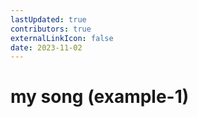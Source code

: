```yaml
---
lastUpdated: true
contributors: true
externalLinkIcon: false
date: 2023-11-02
---
```

# my song (example-1)